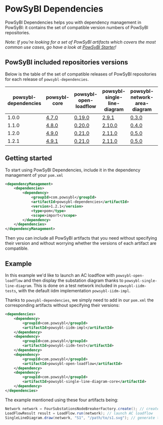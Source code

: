 # PowSyBl Dependencies

PowSyBl Dependencies helps you with dependency management in PowSyBl:
it contains the set of compatible version numbers of PowSyBl repositories.

*Note: If you're looking for a set of PowSyBl artifacts which covers the most common use cases,
go have a look at [PowSyBl Starter](https://github.com/powsybl/powsybl-starter/)!*

## PowSyBl included repositories versions
Below is the table of the set of compatible releases of PowSyBl repositories for each release of `powsybl-dependencies`.

| powsybl-dependencies | powsybl-core                                                         | powsybl-open-loadflow                                                           | powsybl-single-line-diagram                                                           | powsybl-network-area-diagram                                                         | powsybl-dynawo                                                         | powsybl-balances-adjustment                                                           | powsybl-entsoe                                                         |
|----------------------|----------------------------------------------------------------------|---------------------------------------------------------------------------------|---------------------------------------------------------------------------------------|--------------------------------------------------------------------------------------|------------------------------------------------------------------------|---------------------------------------------------------------------------------------|------------------------------------------------------------------------|
| 1.0.0                | [4.7.0](https://github.com/powsybl/powsybl-core/releases/tag/v4.7.0) | [0.19.0](https://github.com/powsybl/powsybl-open-loadflow/releases/tag/v0.19.0) | [2.9.1](https://github.com/powsybl/powsybl-single-line-diagram/releases/tag/v2.9.1)   | [0.3.0](https://github.com/powsybl/powsybl-network-area-diagram/releases/tag/v0.3.0) | [1.7.0](https://github.com/powsybl/powsybl-dynawo/releases/tag/v1.7.0) | -                                                                                     | -                                                                      |
| 1.1.0                | [4.8.0](https://github.com/powsybl/powsybl-core/releases/tag/v4.8.0) | [0.20.0](https://github.com/powsybl/powsybl-open-loadflow/releases/tag/v0.20.0) | [2.10.0](https://github.com/powsybl/powsybl-single-line-diagram/releases/tag/v2.10.0) | [0.4.0](https://github.com/powsybl/powsybl-network-area-diagram/releases/tag/v0.4.0) | [1.8.0](https://github.com/powsybl/powsybl-dynawo/releases/tag/v1.8.0) | [1.12.0](https://github.com/powsybl/powsybl-balances-adjustment/releases/tag/v1.12.0) | [1.4.0](https://github.com/powsybl/powsybl-entsoe/releases/tag/v1.4.0) |
| 1.2.0                | [4.9.0](https://github.com/powsybl/powsybl-core/releases/tag/v4.9.0) | [0.21.0](https://github.com/powsybl/powsybl-open-loadflow/releases/tag/v0.21.0) | [2.11.0](https://github.com/powsybl/powsybl-single-line-diagram/releases/tag/v2.11.0) | [0.5.0](https://github.com/powsybl/powsybl-network-area-diagram/releases/tag/v0.5.0) | [1.9.0](https://github.com/powsybl/powsybl-dynawo/releases/tag/v1.9.0) | [1.13.0](https://github.com/powsybl/powsybl-balances-adjustment/releases/tag/v1.13.0) | [1.5.0](https://github.com/powsybl/powsybl-entsoe/releases/tag/v1.5.0) |
| 1.2.1                | [4.9.1](https://github.com/powsybl/powsybl-core/releases/tag/v4.9.1) | [0.21.0](https://github.com/powsybl/powsybl-open-loadflow/releases/tag/v0.21.0) | [2.11.0](https://github.com/powsybl/powsybl-single-line-diagram/releases/tag/v2.11.0) | [0.5.0](https://github.com/powsybl/powsybl-network-area-diagram/releases/tag/v0.5.0) | [1.9.0](https://github.com/powsybl/powsybl-dynawo/releases/tag/v1.9.0) | [1.13.0](https://github.com/powsybl/powsybl-balances-adjustment/releases/tag/v1.13.0) | [1.5.1](https://github.com/powsybl/powsybl-entsoe/releases/tag/v1.5.1) |

## Getting started
To start using PowSyBl Dependencies, include it in the dependency management of your `pom.xml`

```xml
<dependencyManagement>
    <dependencies>
        <dependency>
            <groupId>com.powsybl</groupId>
            <artifactId>powsybl-dependencies</artifactId>
            <version>1.2.1</version>
            <type>pom</type>
            <scope>import</scope>
        </dependency>
    </dependencies>
</dependencyManagement>
```

Then you can include all PowSyBl artifacts that you need without specifying their version and without worrying whether the versions of each artifact are compatible.


## Example
In this example we'd like to launch an AC loadflow with `powsybl-open-loadflow` and then display the substation diagram thanks to `powsybl-single-line-diagram`.
This is done on a test network included in `powsybl-iidm-tests`, with the default iidm implementation `powsybl-iidm-impl`.

Thanks to `powsybl-dependencies`, we simply need to add in our `pom.xml` the corresponding artifacts without specifying their versions:

```xml
<dependencies>
    <dependency>
        <groupId>com.powsybl</groupId>
        <artifactId>powsybl-iidm-impl</artifactId>
    </dependency>
    <dependency>
        <groupId>com.powsybl</groupId>
        <artifactId>powsybl-iidm-test</artifactId>
    </dependency>
    <dependency>
        <groupId>com.powsybl</groupId>
        <artifactId>powsybl-open-loadflow</artifactId>
    </dependency>
    <dependency>
        <groupId>com.powsybl</groupId>
        <artifactId>powsybl-single-line-diagram-core</artifactId>
    </dependency>
</dependencies>

```

The example mentioned using these four artifacts being:
```java
Network network = FourSubstationsNodeBreakerFactory.create(); // create the test network
LoadFlowResult result = LoadFlow.run(network); // launch AC loadflow
SingleLineDiagram.draw(network, "S1", "/path/to/s1.svg"); // generate the SVG file of S1 single line diagram
```
